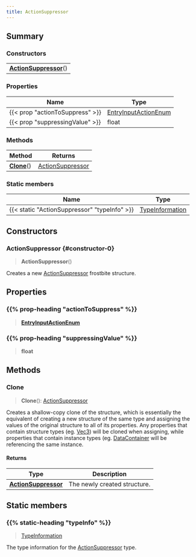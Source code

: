 ```yaml
---
title: ActionSuppressor
---
```



## Summary
### Constructors
| |
| ----------- |
| **[ActionSuppressor](#constructor-0)**() |

### Properties
| Name | Type |
| ---- | ---- |
| {{< prop "actionToSuppress" >}} | [EntryInputActionEnum](/vext/ref/fb/entryinputactionenum) |
| {{< prop "suppressingValue" >}} | float |

### Methods
| Method | Returns |
| ------ | ---- |
| **[Clone](#clone)**() | [ActionSuppressor](/vext/ref/fb/actionsuppressor) |

### Static members
| Name | Type |
| ---- | ---- |
| {{< static "ActionSuppressor" "typeInfo" >}} | [TypeInformation](/vext/ref/shared/class/typeinformation) |

## Constructors
### ActionSuppressor {#constructor-0}
> **ActionSuppressor**()

Creates a new [ActionSuppressor](/vext/ref/fb/actionsuppressor) frostbite structure.

## Properties
### {{% prop-heading "actionToSuppress" %}}
> **[EntryInputActionEnum](/vext/ref/fb/entryinputactionenum)**

### {{% prop-heading "suppressingValue" %}}
> **float**

## Methods
### Clone
> **Clone**(): [ActionSuppressor](/vext/ref/fb/actionsuppressor)

Creates a shallow-copy clone of the structure, which is essentially the equivalent of creating a new structure of the same type and assigning the values of the original structure to all of its properties. Any properties that contain structure types (eg. [Vec3](/vext/ref/shared/class/vec3)) will be cloned when assigning, while properties that contain instance types (eg. [DataContainer](/vext/ref/shared/class/datacontainer) will be referencing the same instance.

#### Returns
| Type | Description |
| ---- | ----------- |
| **[ActionSuppressor](/vext/ref/fb/actionsuppressor)** | The newly created structure. |

## Static members
### {{% static-heading "typeInfo" %}}
> [TypeInformation](/vext/ref/shared/class/typeinformation)

The type information for the [ActionSuppressor](/vext/ref/fb/actionsuppressor) type.

